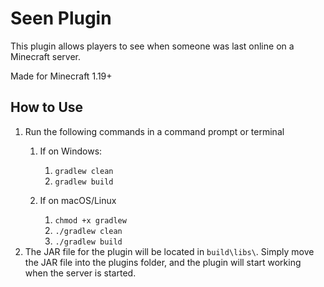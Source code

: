 # Seen Plugin
This plugin allows players to see when someone was last online on a Minecraft server.

Made for Minecraft 1.19+

## How to Use
1. Run the following commands in a command prompt or terminal
   1. If on Windows:
      1. `gradlew clean`
      2. `gradlew build`

   2. If on macOS/Linux
       1. `chmod +x gradlew`
       2. `./gradlew clean`
       3. `./gradlew build`
2. The JAR file for the plugin will be located in `build\libs\`. Simply move the JAR file into the plugins folder, and the plugin will start working when the server is started. 